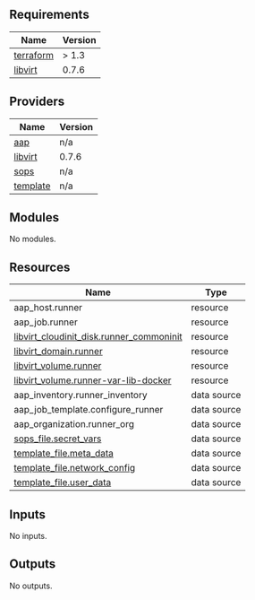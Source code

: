 <!-- BEGIN_TF_DOCS -->
## Requirements

| Name | Version |
|------|---------|
| <a name="requirement_terraform"></a> [terraform](#requirement\_terraform) | > 1.3 |
| <a name="requirement_libvirt"></a> [libvirt](#requirement\_libvirt) | 0.7.6 |

## Providers

| Name | Version |
|------|---------|
| <a name="provider_aap"></a> [aap](#provider\_aap) | n/a |
| <a name="provider_libvirt"></a> [libvirt](#provider\_libvirt) | 0.7.6 |
| <a name="provider_sops"></a> [sops](#provider\_sops) | n/a |
| <a name="provider_template"></a> [template](#provider\_template) | n/a |

## Modules

No modules.

## Resources

| Name | Type |
|------|------|
| aap_host.runner | resource |
| aap_job.runner | resource |
| [libvirt_cloudinit_disk.runner_commoninit](https://registry.terraform.io/providers/dmacvicar/libvirt/0.7.6/docs/resources/cloudinit_disk) | resource |
| [libvirt_domain.runner](https://registry.terraform.io/providers/dmacvicar/libvirt/0.7.6/docs/resources/domain) | resource |
| [libvirt_volume.runner](https://registry.terraform.io/providers/dmacvicar/libvirt/0.7.6/docs/resources/volume) | resource |
| [libvirt_volume.runner-var-lib-docker](https://registry.terraform.io/providers/dmacvicar/libvirt/0.7.6/docs/resources/volume) | resource |
| aap_inventory.runner_inventory | data source |
| aap_job_template.configure_runner | data source |
| aap_organization.runner_org | data source |
| [sops_file.secret_vars](https://registry.terraform.io/providers/carlpett/sops/latest/docs/data-sources/file) | data source |
| [template_file.meta_data](https://registry.terraform.io/providers/hashicorp/template/latest/docs/data-sources/file) | data source |
| [template_file.network_config](https://registry.terraform.io/providers/hashicorp/template/latest/docs/data-sources/file) | data source |
| [template_file.user_data](https://registry.terraform.io/providers/hashicorp/template/latest/docs/data-sources/file) | data source |

## Inputs

No inputs.

## Outputs

No outputs.
<!-- END_TF_DOCS -->